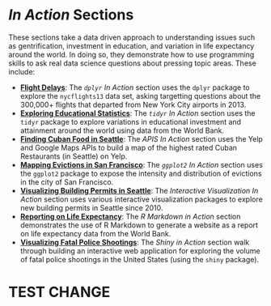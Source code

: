 # _In Action_ Sections
These sections take a data driven approach to understanding issues such as gentrification, investment in education, and variation in life expectancy around the world. In doing so, they demonstrate how to use programming skills to ask real data science questions about pressing topic areas. These include:

- [**Flight Delays**](/dplyr): The _`dplyr` In Action_ section uses the `dplyr` package to explore the `nycflights13` data set, asking targetting questions about the 300,000+ flights that departed from New York City airports in 2013.
- [**Exploring Educational Statistics**](/tidyr): The _`tidyr` In Action_ section uses the `tidyr` package to explore variations in educational investment and attainment around the world using data from the World Bank.
- [**Finding Cuban Food in Seattle**](/apis): The _APIS In Action_ section uses the Yelp and Google Maps APIs to build a map of the highest rated Cuban Restaurants (in Seattle) on Yelp.
- [**Mapping Evictions in San Francisco**](/ggplot2): The _`ggplot2` In Action_ section uses the `ggplot2` package to expose the intensity and distribution of evictions in the city of San Francisco.
- [**Visualizing Building Permits in Seattle**](/interacitve-vis): The _Interactive Visualization In Action_ section uses various interactive visualization packages to explore new building permits in Seattle since 2010.
- [**Reporting on Life Expectancy**](/r-makrdown): The _R Markdown in Action_ section demonstrates the use of R Markdown to generate a website as a report on life expectancy data from the World Bank.
- [**Visualizing Fatal Police Shootings**](/shiny): The _Shiny in Action_ section walk through building an interactive web application for exploring the volume of fatal police shootings in the United States (using the `shiny` package).

# TEST CHANGE
